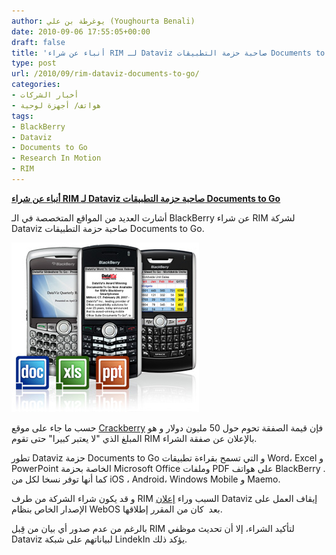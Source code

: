 ```yaml
---
author: يوغرطة بن علي (Youghourta Benali)
date: 2010-09-06 17:55:05+00:00
draft: false
title: 'أنباء عن شراء RIM لـ Dataviz صاحبة حزمة التطبيقات Documents to Go '
type: post
url: /2010/09/rim-dataviz-documents-to-go/
categories:
- أخبار الشركات
- هواتف/ أجهزة لوحية
tags:
- BlackBerry
- Dataviz
- Documents to Go
- Research In Motion
- RIM
---
```


**[أنباء عن شراء RIM لـ Dataviz صاحبة حزمة التطبيقات Documents to Go](https://www.it-scoop.com/2010/09/rim-dataviz-documents-to-go/)**


أشارت العديد من المواقع المتخصصة في الـ BlackBerry عن شراء RIM لشركة Dataviz صاحبة حزمة التطبيقات Documents to Go.

[![](DataViz_blackberry.jpg)
](https://www.it-scoop.com/2010/09/rim-dataviz-documents-to-go/)

حسب ما جاء على موقع [Crackberry](http://crackberry.com/dataviz-makers-documents-go-apparently-acquired-and-now-owned-research-motion) فإن قيمة الصفقة تحوم حول 50 مليون دولار و هو المبلغ الذي "لا يعتبر كبيرا" حتى تقوم RIM بالإعلان عن صفقة الشراء.

تطور Dataviz حزمة Documents to Go و التي تسمح بقراءة تطبيقات Word، Excel و PowerPoint الخاصة بحزمة Microsoft Office وملفات PDF على هواتف BlackBerry . كما أنها توفر نسخا لكل من iOS ، Android، Windows Mobile و Maemo.

و قد يكون شراء الشركة من طرف RIM السبب وراء [إعلان](http://www.dataviz.com/products/documentstogo/webos/technicalhurdles.html) Dataviz إيقاف العمل على الإصدار الخاص بنظام WebOS بعد  كان من المقرر إطلاقها.

بالرغم من عدم صدور أي بيان من قِبل RIM لتأكيد الشراء، إلا أن تحديث موظفي Dataviz لبياناتهم على شبكة LindekIn يؤكد ذلك.
